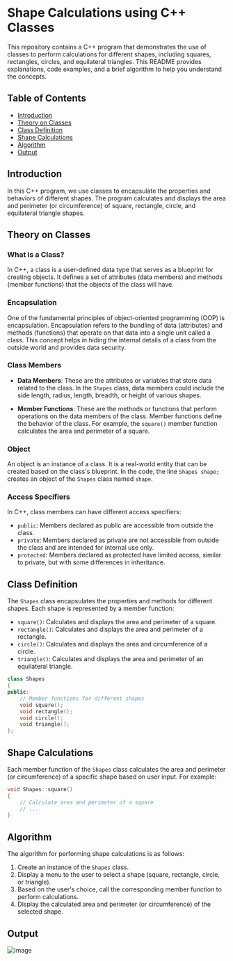 
# Shape Calculations using C++ Classes

This repository contains a C++ program that demonstrates the use of classes to perform calculations for different shapes, including squares, rectangles, circles, and equilateral triangles. This README provides explanations, code examples, and a brief algorithm to help you understand the concepts.

## Table of Contents
- [Introduction](#introduction)
- [Theory on Classes](#theory-on-classes)
- [Class Definition](#class-definition)
- [Shape Calculations](#shape-calculations)
- [Algorithm](#algorithm)
- [Output](#output)


## Introduction

In this C++ program, we use classes to encapsulate the properties and behaviors of different shapes. The program calculates and displays the area and perimeter (or circumference) of square, rectangle, circle, and equilateral triangle shapes.

## Theory on Classes

### What is a Class?

In C++, a class is a user-defined data type that serves as a blueprint for creating objects. It defines a set of attributes (data members) and methods (member functions) that the objects of the class will have.

### Encapsulation

One of the fundamental principles of object-oriented programming (OOP) is encapsulation. Encapsulation refers to the bundling of data (attributes) and methods (functions) that operate on that data into a single unit called a class. This concept helps in hiding the internal details of a class from the outside world and provides data security.

### Class Members

- **Data Members**: These are the attributes or variables that store data related to the class. In the `Shapes` class, data members could include the side length, radius, length, breadth, or height of various shapes.

- **Member Functions**: These are the methods or functions that perform operations on the data members of the class. Member functions define the behavior of the class. For example, the `square()` member function calculates the area and perimeter of a square.

### Object

An object is an instance of a class. It is a real-world entity that can be created based on the class's blueprint. In the code, the line `Shapes shape;` creates an object of the `Shapes` class named `shape`.

### Access Specifiers

In C++, class members can have different access specifiers:
- `public`: Members declared as public are accessible from outside the class.
- `private`: Members declared as private are not accessible from outside the class and are intended for internal use only.
- `protected`: Members declared as protected have limited access, similar to private, but with some differences in inheritance.

## Class Definition

The `Shapes` class encapsulates the properties and methods for different shapes. Each shape is represented by a member function:

- `square()`: Calculates and displays the area and perimeter of a square.
- `rectangle()`: Calculates and displays the area and perimeter of a rectangle.
- `circle()`: Calculates and displays the area and circumference of a circle.
- `triangle()`: Calculates and displays the area and perimeter of an equilateral triangle.

```cpp
class Shapes
{
public:
    // Member functions for different shapes
    void square();
    void rectangle();
    void circle();
    void triangle();
};
```

## Shape Calculations

Each member function of the `Shapes` class calculates the area and perimeter (or circumference) of a specific shape based on user input. For example:

```cpp
void Shapes::square()
{
    // Calculate area and perimeter of a square
    // ...
}
```

## Algorithm

The algorithm for performing shape calculations is as follows:

1. Create an instance of the `Shapes` class.
2. Display a menu to the user to select a shape (square, rectangle, circle, or triangle).
3. Based on the user's choice, call the corresponding member function to perform calculations.
4. Display the calculated area and perimeter (or circumference) of the selected shape.

## Output

![image](https://github.com/Pranav18062004/CPP-Classes/assets/79793482/a5d48acb-b70f-4420-b2d6-ed11a24de98f)

